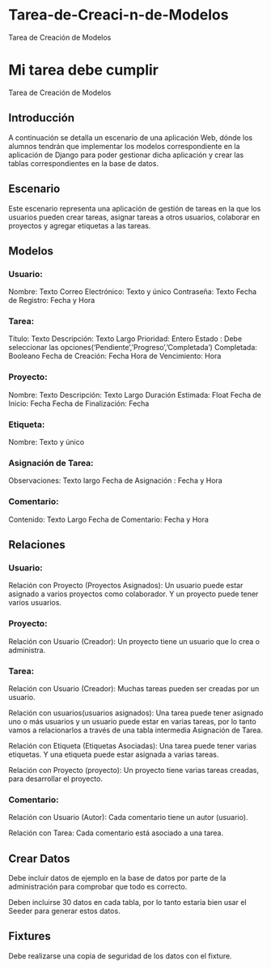# Tarea-de-Creaci-n-de-Modelos
Tarea de Creación de Modelos

# Mi tarea debe cumplir
Tarea de Creación de Modelos

## Introducción

A continuación se detalla un escenario de una aplicación Web, dónde los alumnos tendrán que implementar los modelos correspondiente en la aplicación de Django para poder gestionar dicha aplicación y crear las tablas correspondientes en la base de datos.

## Escenario

Este escenario representa una aplicación de gestión de tareas en la que los usuarios pueden crear tareas, asignar tareas a otros usuarios, colaborar en proyectos y agregar etiquetas a las tareas. 

## Modelos
### Usuario:

Nombre: Texto 
Correo Electrónico: Texto y  único
Contraseña: Texto 
Fecha de Registro: Fecha y Hora 

### Tarea:

Título: Texto 
Descripción: Texto Largo
Prioridad: Entero 
Estado : Debe seleccionar las opciones(‘Pendiente’,’Progreso’,’Completada’)
Completada: Booleano 
Fecha de Creación: Fecha 
Hora de Vencimiento: Hora 

### Proyecto:

Nombre: Texto
Descripción: Texto Largo 
Duración Estimada: Float
Fecha de Inicio: Fecha 
Fecha de Finalización: Fecha 

### Etiqueta:

Nombre: Texto y único

### Asignación de Tarea:

Observaciones: Texto largo
Fecha de Asignación : Fecha y Hora

### Comentario:

Contenido: Texto Largo
Fecha de Comentario: Fecha y Hora

## Relaciones

### Usuario:

Relación con Proyecto (Proyectos Asignados): Un usuario puede estar asignado a varios proyectos como colaborador. Y un proyecto puede tener varios usuarios.

### Proyecto:

Relación con Usuario (Creador): Un proyecto tiene un usuario que lo crea o administra. 

### Tarea:

Relación con Usuario (Creador): Muchas tareas pueden ser creadas por un usuario. 

Relación con usuarios(usuarios asignados): Una tarea puede tener asignado uno o más usuarios y un usuario puede estar en varias tareas, por lo tanto vamos a relacionarlos a través de una tabla intermedia Asignación de Tarea.

Relación con Etiqueta (Etiquetas Asociadas): Una tarea puede tener varias etiquetas. Y una etiqueta puede estar asignada a varias tareas.

Relación con Proyecto (proyecto): Un proyecto tiene varias tareas creadas, para desarrollar el proyecto.

### Comentario:

Relación con Usuario (Autor): Cada comentario tiene un autor (usuario). 

Relación con Tarea: Cada comentario está asociado a una tarea. 

## Crear Datos
Debe incluir datos de ejemplo en la base de datos por parte de la administración para comprobar que todo es correcto.

Deben incluirse 30 datos en cada tabla, por lo tanto estaría bien usar el Seeder para generar estos datos.

## Fixtures
Debe realizarse una copia de seguridad de los datos con el fixture.
